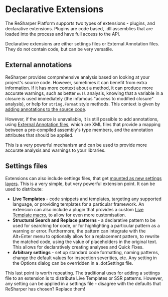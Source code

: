 # Declarative Extensions

The ReSharper Platform supports two types of extensions - plugins, and declarative extensions. Plugins are code based, .dll assemblies that are loaded into the process and have full access to the API.

Declarative extensions are either settings files or External Annotation files. They do not contain code, but can be very versatile.

## External annotations

ReSharper provides comprehensive analysis based on looking at your project's source code. However, sometimes it can benefit from extra information. If it has more context about a method, it can produce more accurate warnings, such as better `null` analysis, knowing that a variable in a closure is used immediately (the infamous "access to modified closure" analysis), or help for `string.Format` style methods. This context is given by [adding annotations to the source code](https://www.jetbrains.com/resharper/webhelp/Code_Analysis__Code_Annotations.html).

However, if the source is unavailable, it is still possible to add annotations, using [External Annotation files](https://www.jetbrains.com/resharper/webhelp/Code_Analysis__External_Annotations.html), which are XML files that provide a mapping between a pre-compiled assembly's type members, and the annotation attributes that should be applied.

This is a very powerful mechanism and can be used to provide more accurate analysis and warnings to your libraries.

## Settings files

Extensions can also include settings files, that get [mounted as new settings layers](https://www.jetbrains.com/resharper/webhelp/Reference__Settings_Layers.html). This is a very simple, but very powerful extension point. It can be used to distribute:

* **Live Templates** - code snippets and templates, targeting any supported language, or providing templates for a particular framework. An extension can also include a plugin that provides a custom [Live Template macro](../Features/LiveTemplates/Macros.md), to allow for even more customisation.
* **Structural Search and Replace patterns** - a declarative pattern to be used for searching for code, or for highlighting a particular pattern as a warning or error. Furthermore, the pattern can integrate with the Alt+Enter menu to optionally allow for a replacement pattern, to rewrite the matched code, using the value of placeholders in the original text. This allows for declaratively creating analyses and Quick Fixes.
* **Arbitrary settings** - set up standard code formatting, naming patterns, change the default values for inspection severities, etc. Any setting in the Options dialog can be overridden in a .dotSettings file.

This last point is worth repeating. The traditional uses for adding a settings file to an extension is to distribute Live Templates or SSR patterns. However, any setting can be applied in a settings file - disagree with the defaults that ReSharper has chosen? Replace them!

